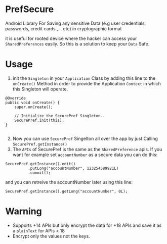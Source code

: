 # PrefSecure
Android Library For Saving any sensitive Data  (e.g user credentials, passwords, credit cards ,... etc) in cryptographic format

it is useful for rooted device where the hacker can access your `SharedPreferences` easily. So this is a solution to keep your `Data` Safe.


# Usage
1. init the `Singleton` in your `Application` Class by adding this line to the `onCreate()` Method in order to provide
   the Application `Context` in which this Singleton will operate.
```
@Override
public void onCreate() {
    super.onCreate();

    // Initialize the SecurePref Singleton..
    SecurePref.init(this);
}
  
```

2. Now you can use `SecurePref` Singelton all over the app by just Calling `SecurePref.getInstance()`
3. The `APIs` of SecurePref is the same as the `SharedPreference` apis. If you want for example set `accountNumber` as 
   a secure data you can do this:
```
SecurePref.getInstance().edit()
          .putLong("accountNumber", 123254589921L)
          .commit();
```
   and you can retreive the accountNumber later using this line:
```
SecurePref.getInstance().getLong("accountNumber", 0L);
```

# Warning
- Supports +14 APIs but only encrypt the data for +18 APIs and save it as a `plainText` for APIs < 18
- Encrypt only the values not the keys.

